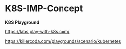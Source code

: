 # K8S-IMP-Concept
**K8S Playground**

  https://labs.play-with-k8s.com/
  
  https://killercoda.com/playgrounds/scenario/kubernetes
